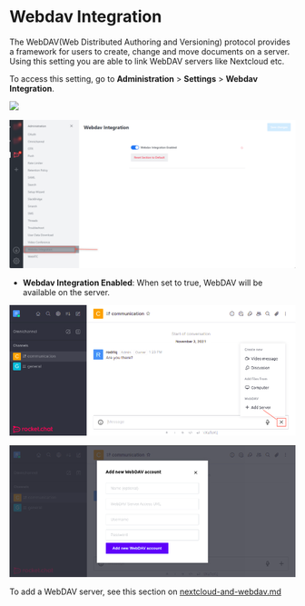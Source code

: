 # Webdav Integration

The WebDAV(Web Distributed Authoring and Versioning) protocol provides a framework for users to create, change and move documents on a server. Using this setting you are able to link WebDAV servers like Nextcloud etc.

To access this setting, go to **Administration** > **Settings** > **Webdav Integration**.

![](<../../../.gitbook/assets/administration >)

![](<../../../.gitbook/assets/image (654) (1) (1).png>)

* **Webdav Integration Enabled**: When set to true, WebDAV will be available on the server.

![](<../../../.gitbook/assets/image (647) (1) (1) (1) (1) (1).png>)

![](<../../../.gitbook/assets/image (668) (1) (1) (1) (1) (1) (1) (1).png>)

To add a WebDAV server, see this section on [nextcloud-and-webdav.md](../admin-panel/integrations/nextcloud-and-webdav.md "mention")
